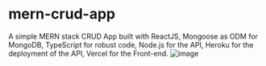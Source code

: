# mern-crud-app
A simple MERN stack CRUD App built with ReactJS, Mongoose as ODM for MongoDB, TypeScript for robust code, Node.js for the API, Heroku for the deployment of the API, Vercel for the Front-end.
![image](https://user-images.githubusercontent.com/65794951/188298146-db61c340-1172-4e48-8706-6dddf972a436.png)

